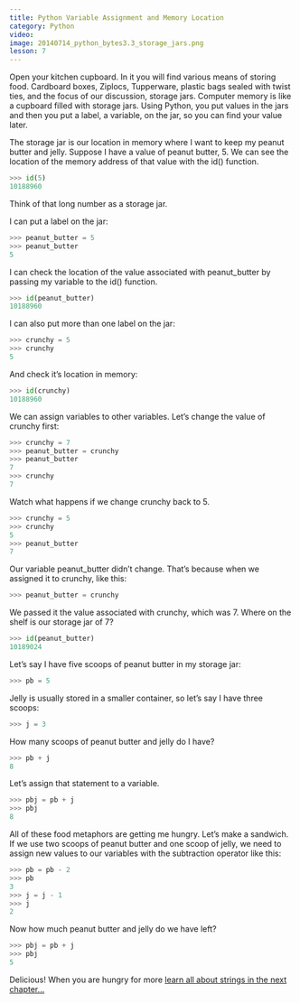 ```yaml
---
title: Python Variable Assignment and Memory Location
category: Python
video:
image: 20140714_python_bytes3.3_storage_jars.png
lesson: 7
---
```


Open your kitchen cupboard. In it you will find various means of storing food. Cardboard boxes, Ziplocs, Tupperware, plastic bags sealed with twist ties, and the focus of our discussion, storage jars. Computer memory is like a cupboard filled with storage jars. Using Python, you put values in the jars and then you put a label, a variable, on the jar, so you can find your value later.

The storage jar is our location in memory where I want to keep my peanut butter and jelly. Suppose I have a value of peanut butter, 5\. We can see the location of the memory address of that value with the id() function.

```python
>>> id(5)
10188960
```

Think of that long number as a storage jar.

I can put a label on the jar:

```python
>>> peanut_butter = 5
>>> peanut_butter
5
```

I can check the location of the value associated with peanut_butter by passing my variable to the id() function.

```python
>>> id(peanut_butter)
10188960
```

I can also put more than one label on the jar:

```python
>>> crunchy = 5
>>> crunchy
5
```

And check it’s location in memory:

```python
>>> id(crunchy)
10188960
```

We can assign variables to other variables. Let’s change the value of crunchy first:

```python
>>> crunchy = 7
>>> peanut_butter = crunchy
>>> peanut_butter
7
>>> crunchy
7
```

Watch what happens if we change crunchy back to 5.

```python
>>> crunchy = 5
>>> crunchy
5
>>> peanut_butter
7
```

Our variable peanut_butter didn’t change. That’s because when we assigned it to crunchy, like this:

```python
>>> peanut_butter = crunchy
```

We passed it the value associated with crunchy, which was 7\. Where on the shelf is our storage jar of 7?

```python
>>> id(peanut_butter)
10189024
```

Let’s say I have five scoops of peanut butter in my storage jar:

```python
>>> pb = 5
```

Jelly is usually stored in a smaller container, so let’s say I have three scoops:

```python
>>> j = 3
```

How many scoops of peanut butter and jelly do I have?

```python
>>> pb + j
8
```

Let’s assign that statement to a variable.

```python
>>> pbj = pb + j
>>> pbj
8
```

All of these food metaphors are getting me hungry. Let’s make a sandwich. If we use two scoops of peanut butter and one scoop of jelly, we need to assign new values to our variables with the subtraction operator like this:

```python
>>> pb = pb - 2
>>> pb
3
>>> j = j - 1
>>> j
2
```

Now how much peanut butter and jelly do we have left?

```python
>>> pbj = pb + j
>>> pbj
5
```

Delicious! When you are hungry for more [learn all about strings in the next chapter…](https://thehelloworldprogram.com/python/python-strings-characters/ "print(“Python Strings & Characters”)")
